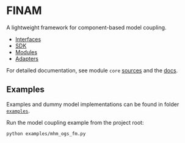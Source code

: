 # FINAM

A lightweight framework for component-based model coupling.

* [Interfaces](./src/finam/core/interfaces.py)
* [SDK](./src/finam/core/sdk.py)
* [Modules](./src/finam/modules)
* [Adapters](./src/finam/adapters)

For detailed documentation, see module `core` [sources](./src/finam/core/__init__.py)
and the [docs](https://finam.pages.ufz.de/finam/finam.core.html).

## Examples

Examples and dummy model implementations can be found in folder [`examples`](./examples/).

Run the model coupling example from the project root:

```
python examples/mhm_ogs_fm.py
```
